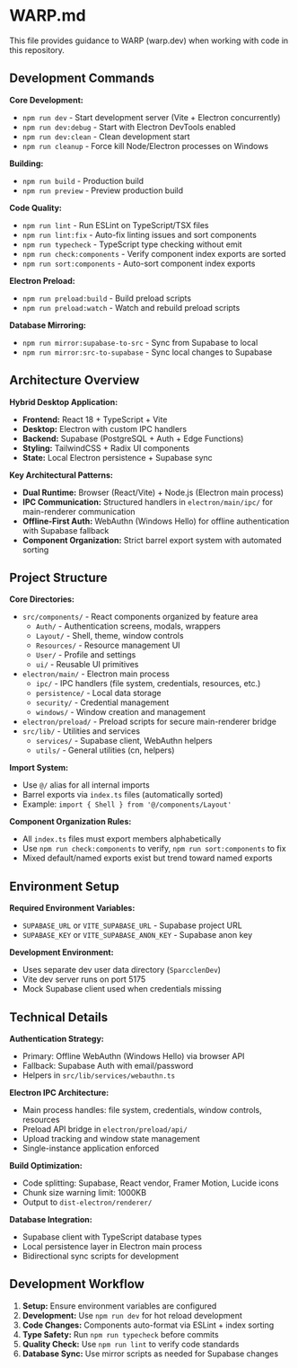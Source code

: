 # WARP.md

This file provides guidance to WARP (warp.dev) when working with code in this repository.

## Development Commands

**Core Development:**
- `npm run dev` - Start development server (Vite + Electron concurrently)
- `npm run dev:debug` - Start with Electron DevTools enabled
- `npm run dev:clean` - Clean development start
- `npm run cleanup` - Force kill Node/Electron processes on Windows

**Building:**
- `npm run build` - Production build
- `npm run preview` - Preview production build

**Code Quality:**
- `npm run lint` - Run ESLint on TypeScript/TSX files
- `npm run lint:fix` - Auto-fix linting issues and sort components
- `npm run typecheck` - TypeScript type checking without emit
- `npm run check:components` - Verify component index exports are sorted
- `npm run sort:components` - Auto-sort component index exports

**Electron Preload:**
- `npm run preload:build` - Build preload scripts
- `npm run preload:watch` - Watch and rebuild preload scripts

**Database Mirroring:**
- `npm run mirror:supabase-to-src` - Sync from Supabase to local
- `npm run mirror:src-to-supabase` - Sync local changes to Supabase

## Architecture Overview

**Hybrid Desktop Application:**
- **Frontend:** React 18 + TypeScript + Vite
- **Desktop:** Electron with custom IPC handlers
- **Backend:** Supabase (PostgreSQL + Auth + Edge Functions)
- **Styling:** TailwindCSS + Radix UI components
- **State:** Local Electron persistence + Supabase sync

**Key Architectural Patterns:**
- **Dual Runtime:** Browser (React/Vite) + Node.js (Electron main process)
- **IPC Communication:** Structured handlers in `electron/main/ipc/` for main-renderer communication
- **Offline-First Auth:** WebAuthn (Windows Hello) for offline authentication with Supabase fallback
- **Component Organization:** Strict barrel export system with automated sorting

## Project Structure

**Core Directories:**
- `src/components/` - React components organized by feature area
  - `Auth/` - Authentication screens, modals, wrappers
  - `Layout/` - Shell, theme, window controls
  - `Resources/` - Resource management UI
  - `User/` - Profile and settings
  - `ui/` - Reusable UI primitives
- `electron/main/` - Electron main process
  - `ipc/` - IPC handlers (file system, credentials, resources, etc.)
  - `persistence/` - Local data storage
  - `security/` - Credential management
  - `windows/` - Window creation and management
- `electron/preload/` - Preload scripts for secure main-renderer bridge
- `src/lib/` - Utilities and services
  - `services/` - Supabase client, WebAuthn helpers
  - `utils/` - General utilities (cn, helpers)

**Import System:**
- Use `@/` alias for all internal imports
- Barrel exports via `index.ts` files (automatically sorted)
- Example: `import { Shell } from '@/components/Layout'`

**Component Organization Rules:**
- All `index.ts` files must export members alphabetically
- Use `npm run check:components` to verify, `npm run sort:components` to fix
- Mixed default/named exports exist but trend toward named exports

## Environment Setup

**Required Environment Variables:**
- `SUPABASE_URL` or `VITE_SUPABASE_URL` - Supabase project URL
- `SUPABASE_KEY` or `VITE_SUPABASE_ANON_KEY` - Supabase anon key

**Development Environment:**
- Uses separate dev user data directory (`SparcclenDev`) 
- Vite dev server runs on port 5175
- Mock Supabase client used when credentials missing

## Technical Details

**Authentication Strategy:**
- Primary: Offline WebAuthn (Windows Hello) via browser API
- Fallback: Supabase Auth with email/password
- Helpers in `src/lib/services/webauthn.ts`

**Electron IPC Architecture:**
- Main process handles: file system, credentials, window controls, resources
- Preload API bridge in `electron/preload/api/`
- Upload tracking and window state management
- Single-instance application enforced

**Build Optimization:**
- Code splitting: Supabase, React vendor, Framer Motion, Lucide icons
- Chunk size warning limit: 1000KB
- Output to `dist-electron/renderer/`

**Database Integration:**
- Supabase client with TypeScript database types
- Local persistence layer in Electron main process
- Bidirectional sync scripts for development

## Development Workflow

1. **Setup:** Ensure environment variables are configured
2. **Development:** Use `npm run dev` for hot reload development
3. **Code Changes:** Components auto-format via ESLint + index sorting
4. **Type Safety:** Run `npm run typecheck` before commits
5. **Quality Check:** Use `npm run lint` to verify code standards
6. **Database Sync:** Use mirror scripts as needed for Supabase changes